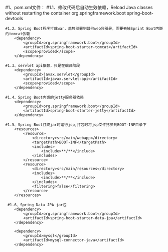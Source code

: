 #1、pom.xml文件：
	#1.1、修改代码后自动生效依赖，Reload Java classes without restarting the container
		<dependency>
		    <groupId>org.springframework.boot</groupId>
		    <artifactId>spring-boot-devtools</artifactId>
		</dependency>
	
	#1.2、Spring Boot程序打成war，单独部署到其他web容器是，需要去掉Sprint Boot内嵌的tomcat依赖
		<dependency>
            <groupId>org.springframework.boot</groupId>
            <artifactId>spring-boot-starter-tomcat</artifactId>
            <scope>provided</scope>
        </dependency>
	
    #1.3、servlet api依赖，只是在编译阶段     
		<dependency>
			<groupId>javax.servlet</groupId>
			<artifactId>javax.servlet-api</artifactId>
			<scope>provided</scope>
		</dependency>
		
	#1.4、Spring Boot内嵌的jetty服务器依赖
		<dependency>
		    <groupId>org.springframework.boot</groupId>
		    <artifactId>spring-boot-starter-jetty</artifactId>
		</dependency>
		
	#1.5、Spring Boot打成jar时运行jsp,打包时将jsp文件拷贝到BOOT-INF目录下  
		<resources>  
            <resource>
                <directory>src/main/webapp</directory>
                <targetPath>BOOT-INF</targetPath>  
                <includes>  
                    <include>**/**</include>  
                </includes>  
            </resource>  
            <resource>  
                <directory>src/main/resources</directory>  
                <includes>  
                    <include>**/**</include>  
                </includes>  
                <filtering>false</filtering>  
            </resource>  
        </resources>
     
     #1.6、Spring Data JPA jar包   
        <dependency>
            <groupId>org.springframework.boot</groupId>
            <artifactId>spring-boot-starter-data-jpa</artifactId>
        </dependency>
        
        <dependency>
		    <groupId>mysql</groupId>
		    <artifactId>mysql-connector-java</artifactId>
		</dependency>
         
